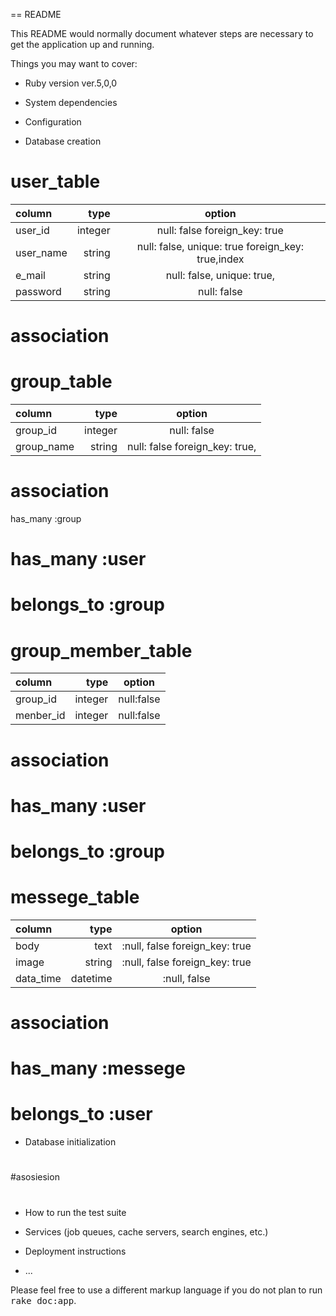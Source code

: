 == README

This README would normally document whatever steps are necessary to get the
application up and running.

Things you may want to cover:

* Ruby version ver.5,0,0

* System dependencies

* Configuration

* Database creation




# user_table

| column     | type        | option                                              |
|:-----------|------------:|:---------------------------------------------------:|
| user_id    | integer     | null: false foreign_key: true                       |
| user_name  | string      | null: false, unique: true  foreign_key: true,index  |
| e_mail     | string      | null: false, unique: true,                          |
| password   | string      | null: false                                         |

# association



# group_table

| column     | type        | option                                              |
|:-----------|------------:|:---------------------------------------------------:|
| group_id   | integer     | null: false                                         |
| group_name | string      | null: false foreign_key: true,                      |


# association
 has_many    :group
# has_many   :user
# belongs_to :group





# group_member_table

| column     | type        | option                                              |
|:-----------|------------:|:---------------------------------------------------:|
| group_id   | integer     | null:false                                          |
| menber_id  | integer     | null:false                                          |

# association
# has_many   :user
# belongs_to :group




# messege_table

| column     | type        | option                                              |
|:-----------|------------:|:---------------------------------------------------:|
| body       | text        | :null, false foreign_key: true                      |
| image      | string      | :null, false foreign_key: true                      |
| data_time   | datetime   | :null, false                                        |

# association

# has_many   :messege
# belongs_to :user


* Database initialization
#

#asosiesion

#

* How to run the test suite

* Services (job queues, cache servers, search engines, etc.)

* Deployment instructions

* ...


Please feel free to use a different markup language if you do not plan to run
<tt>rake doc:app</tt>.

